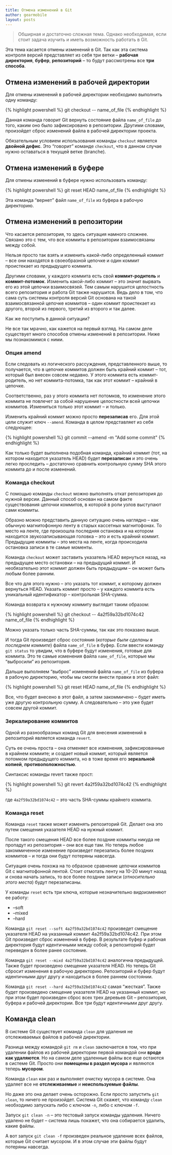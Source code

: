 ```yaml
---
title: Отмена изменений в Git
author: gearmobile
layout: posts
---
```

> Обширная и достаточно сложная тема. Однако необходимая, если стоит задача изучить и иметь возможность работать в Git.

Эта тема касается отмены изменений в Git. Так как эта система контроля версий представляет из себя три ветки &#8211; **рабочая директория**, **буфер**, **репозиторий** &#8211; то будут рассмотрены все **три способа**.

## Отмена изменений в рабочей директории

Для отмены изменений в рабочей директории необходимо выполнить одну команду:

{% highlight powershell %}
git checkout -- name_of_file
{% endhighlight %}

Данная команда говорит Git вернуть состояние файла `name_of_file` до того, каким оно было зафиксировано в репозитории. Другими словами, произойдет сброс изменений файла в рабочей директории проекта.

Обязательным условием использования команды `checkout` является **двойной дефис**. Это &#8220;говорит&#8221; команде `checkout`, что в данном случае нужно оставаться в текущей ветке (branche).

## Отмена изменений в буфере

Для отмены изменений в буфере нужно использовать команду:

{% highlight powershell %}
git reset HEAD name_of_file
{% endhighlight %}

Эта команда &#8220;вернет&#8221; файл `name_of_file` из буфера в рабочую директорию.

## Отмена изменений в репозитории

Что касается репозитория, то здесь ситуация намного сложнее. Связано это с тем, что все коммиты в репозитории взаимосвязаны между собой.

Нельзя просто так взять и изменить какой-либо определенный коммит &#8211; все они находятся в своеобразной цепочке и один коммит проистекает из предыдущего коммита.

Другими словами, у каждого коммита есть свой **коммит-родитель** и **коммит-потомок**. Изменить какой-либо коммит &#8211; это значит вырвать его из этой цепочки взаимосвязей. Тем самым нарушится целостность всего репозитория и работа Git также нарушится. Ведь дело в том, что сама суть системы контроля версий Git основана на такой взаимосвязанной цепочке коммитов &#8211; один коммит проистекает из другого, второй из первого, третий из второго и так далее.

Как же поступить в данной ситуации?

Не все так мрачно, как кажется на первый взгляд. На самом деле существует много способов отмены изменений в репозитории. Ниже мы познакомимся с ними.

### Опция amend

Если следовать из логического рассуждения, представленного выше, то получается, что в цепочке коммитов должен быть крайний коммит &#8211; тот, который был внесен совсем недавно. У этого коммита есть коммит-родитель, но нет коммита-потомка, так как этот коммит &#8211; крайний в цепочке.

Соответственно, раз у этого коммита нет потомков, то изменение этого коммита не повлечет за собой нарушение целостности всей цепочки коммитов. Измениться только этот коммит &#8211; и только.

Изменить крайний коммит можно просто **перезаписав** его. Для этой цели служит ключ `--amend`. Команда в целом представляет из себя следующее:

{% highlight powershell %}
git commit --amend -m "Add some commit"
{% endhighlight %}

Как только будет выполнена подобная команда, крайний коммит (тот, на котором находится указатель HEAD) будет **перезаписан** и это очень легко проследить &#8211; достаточно сравнить контрольную сумму SHA этого коммита до и после изменений.

### Команда checkout

С помощью команды `checkout` можно выполнять откат репозитория до нужной версии. Данный способ основан на самом факте существования цепочки коммитов, в которой в роли узлов выступают сами коммиты.

Образно можно представить данную ситуацию очень наглядно &#8211; как обычную магнитофонную ленту в старых кассетных магнитофонах. То место на ленте, где произошла последняя остановка и на котором находится звукозаписывающая головка &#8211; это и есть крайний коммит. Предыдущие коммиты &#8211; это места на ленте, когда происходила остановка записи в те самые моменты.

Команда `checkout` может заставить указатель HEAD вернуться назад, на предыдущее место остановки &#8211; на предыдущий коммит. И необязательно этот коммит должен быть предыдущим &#8211; он может быть любым более ранним.

Все что для этого нужно &#8211; это указать тот коммит, к которому должен вернуться HEAD. Указать коммит просто &#8211; у каждого коммита есть уникальный идентификатор &#8211; контрольная SHA-сумма.

Команда возврата к нужному коммиту выглядит таким образом:

{% highlight powershell %}
git checkout -- 4a2f59a32bd1074c42 name_of_file
{% endhighlight %}

Можно указать только часть SHA-суммы, так как это показано выше.

И тогда Git произведет сброс состояния (*которые были сделаны в последнем коммите*) файла `name_of_file` в буфер. Если ввести команду `git status` то увидим, что в буфере будут изменения, готовые для коммита. Это те самые изменения файла `name_of_file`, которые мы &#8220;выбросили&#8221; из репозитория.

Дальше выполняем &#8220;выброс&#8221; изменений файла `name_of_file` из буфера в рабочую директорию, чтобы мы смогли внести правки в этот файл:

{% highlight powershell %}
git reset HEAD name_of_file
{% endhighlight %}

Все, что будет внесено в этот файл, а затем закоммичено &#8211; будет иметь уже другую контрольную сумму. А следовательно &#8211; это уже будет совсем другой коммит.

### Зеркалирование коммитов

Одной из разнообразных команд Git для внесения изменений в репозиторий является команда `revert`.

Суть ее очень проста &#8211; она отменяет все изменения, зафиксированные в крайнем коммите; и создает новый коммит, который является потомком предыдущего коммита, но в тоже время его **зеркальной копией**, **противоположностью**.

Синтаксис команды revert также прост:

{% highlight powershell %}
git revert 4a2f59a32bd1074c42
{% endhighlight %}

где `4a2f59a32bd1074c42` &#8211; это часть SHA-суммы крайнего коммита.

### Команда reset

Команда `reset` также может изменять репозиторий Git. Делает она это путем смещения указателя HEAD на нужный коммит.

После такого смещения HEAD все более поздние коммиты никуда не пропадут из репозитория &#8211; они все еще там. Но теперь любое закоммиченное изменение произведет перезапись более поздних коммитов &#8211; и тогда они будут потеряны навсегда.

Ситуация очень похожа на то образное сравнение цепочки коммитов Git с магнитофонной лентой. Стоит отмотать ленту на 10-20 минут назад и снова начать запись, то все более поздние записи (*относительно этого места*) будут перезаписаны.

У команды `reset` есть три ключа, которые незначительно видоизменяют ее работу:

  * &#8211;soft
  * &#8211;mixed
  * &#8211;hard

Команда `git reset --soft 4a2f59a32bd1074c42` произведет смещение указателя HEAD на указанный коммит 4a2f59a32bd1074c42. При этом Git произведет сброс изменений в буфер. В результате буфер и рабочая директория будут идентичными между собой; а репозиторий будет переведен в более ранее состояние.

Команда `git reset --mixd 4a2f59a32bd1074c42` аналогична предыдущей. Также будет произведено смещение указателя HEAD. Но теперь Git сбросит изменения в рабочую директорию. Репозиторий и буфер будут идентичными друг другу и находиться в более раннем состоянии.

Команда `git reset --hard 4a2f59a32bd1074c42` самая “жесткая”. Также будет произведено смещение указателя HEAD на указанный коммит, но при этом будет произведен сброс всех трех деревьев Git &#8211; репозитория, буфера и рабочей директории. Все три будут идентичными друг другу.

## Команда clean

В системе Git существует команда `clean` для удаления не отслеживаемых файлов в рабочей директории.

Разница между командой `git rm` и `clean` заключается в том, что при удалении файлов из рабочей директории первой командой они **вроде как удаляются**. Но на самом деле удаленные файлы все еще остаются в системе Git. Просто они **помещены в раздел мусора** и являются теперь **мусором**.

Команда `clean` как раз и выполняет очистку мусора в системе. Она удаляет все не **отслеживаемые** и **неиспользуемые файлы**.

Но даже это она делает очень осторожно. Если просто запустить `git clean`, то ничего не произойдет. Система Git скажет, что команду `clean` необходимо запускать либо с ключом `-n`, либо с ключом `-f`.

Запуск `git clean -n` &#8211; это тестовый запуск команды удаления. Ничего удалено не будет &#8211; система лишь покажет, что она собирается удалить, какие файлы.

А вот запуск `git clean -f` произведен реальное удаление всех файлов, которые Git считает мусором. И в этом случае эти файлы будут потеряны навсегда.
